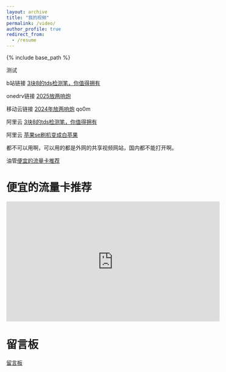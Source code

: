 ```yaml
---
layout: archive
title: "我的视频"
permalink: /video/
author_profile: true
redirect_from:
  - /resume
---
```


{% include base_path %}

测试


b站链接
[3块8的tds检测笔，你值得拥有]( https://www.bilibili.com/video/BV1mgXnY3EKo/?share_source=copy_web&vd_source=cf260953b97c02143123b908198509c6)




onedrv链接
[2025放两响炮](https://1drv.ms/v/c/88a119a7a8364dbf/EdWF82iUsjJOqUXqgK0-8LkBr1QXC18kNlXK6MLGx2iKLg)


移动云链接
[2024年放两响炮](https://caiyun.139.com/m/i?2mKnF3hUXHvmp)
qo0m

阿里云
[3块8的tds检测笔，你值得拥有](https://www.alipan.com/s/1P2PQZxCfHV)

阿里云
[苹果se刷机变成白苹果](https://www.alipan.com/s/PvFUVbdejgy)

都不可以用啊，可以用的都是外网的共享视频网站，国内都不能打开啊。


油管[便宜的流量卡推荐](https://youtu.be/djKhxjONQMI)

# 便宜的流量卡推荐
<iframe width="560" height="315" src="https://www.youtube.com/embed/djKhxjONQMI?si=JXt0VaG6dOJDhTbr" title="YouTube video player" frameborder="0" allow="accelerometer; autoplay; clipboard-write; encrypted-media; gyroscope; picture-in-picture; web-share" referrerpolicy="strict-origin-when-cross-origin" allowfullscreen></iframe>


# 留言板

[留言板](https://github.com/wang20203/-2025.github.io/issues/1)


































